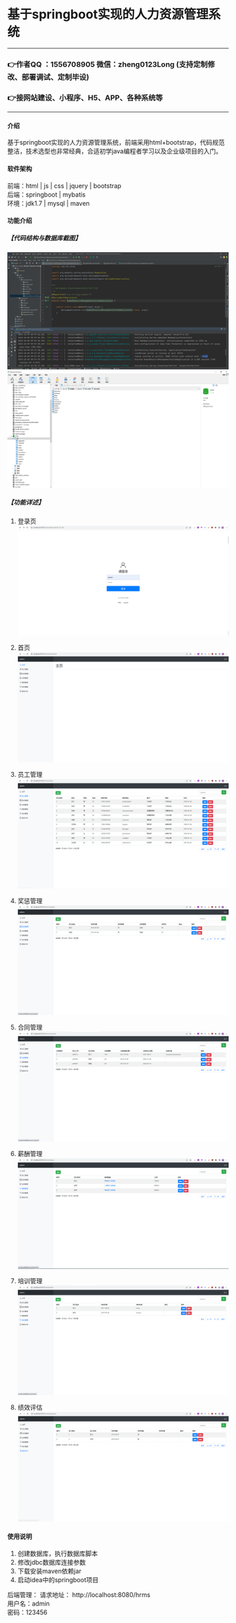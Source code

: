 # 基于springboot实现的人力资源管理系统

---
### 👉作者QQ ：1556708905 微信：zheng0123Long (支持定制修改、部署调试、定制毕设)

### 👉接网站建设、小程序、H5、APP、各种系统等

---

#### 介绍
基于springboot实现的人力资源管理系统，前端采用html+bootstrap，代码规范整洁，技术选型也非常经典，合适初学java编程者学习以及企业级项目的入门。


#### 软件架构
前端：html | js | css | jquery | bootstrap  
后端：springboot | mybatis  
环境：jdk1.7 | mysql | maven           


#### 功能介绍
##### 【代码结构与数据库截图】
![输入图片说明](images/00.%20代码.jpg)  
![输入图片说明](images/00.%20数据库.jpg)  

##### 【功能详述】 
  01. 登录页
![输入图片说明](images/01.%20登录页.jpg)  
  
  02. 首页
![输入图片说明](images/02.%20首页.jpg)   
  
  03. 员工管理
![输入图片说明](images/03.%20员工管理.jpg)   
  
  04. 奖惩管理
![输入图片说明](images/04.%20奖惩管理.jpg)   
  
  05. 合同管理
![输入图片说明](images/05.%20合同管理.jpg)   
  
  06. 薪酬管理
![输入图片说明](images/06.%20薪酬管理.jpg)   
  
  07. 培训管理
![输入图片说明](images/07.%20培训管理.jpg)   
  
  08. 绩效评估
![输入图片说明](images/08.%20绩效评估.jpg)   


#### 使用说明
1. 创建数据库，执行数据库脚本  
2. 修改jdbc数据库连接参数  
3. 下载安装maven依赖jar  
4. 启动idea中的springboot项目    

后端管理： 
    请求地址： http://localhost:8080/hrms        
    用户名：admin    
    密码：123456      


